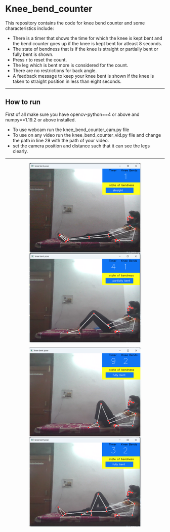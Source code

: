 # Knee_bend_counter

This repository contains the code for knee bend counter and some characteristics include:
* There is a timer that shows the time for which the knee is kept bent and the bend counter goes up if the knee is kept bent for atleast 8 seconds.
* The state of bendness that is if the knee is straight or partially bent or fully bent is shown.
* Press r to reset the count.
* The leg which is bent more is considered for the count.
* There are no restrictions for back angle.
* A feedback message to keep your knee bent is shown if the knee is taken to straight position in less than eight seconds.

***
## How to run
First of all make sure you have opencv-python==4 or above and numpy==1.19.2 or above installed.
* To use webcam run the knee_bend_counter_cam.py file
* To use on any video run the knee_bend_counter_vid.py file and change the path in line 29 with the path of your video.
* set the camera position and distance such that it can see the legs clearly.
***
<p align="center">
  <img src="https://github.com/Aaditya231/Knee_bend_counter/blob/main/images/sample_image_1.png" width="350" title="hover text">
  <img src="https://github.com/Aaditya231/Knee_bend_counter/blob/main/images/sample_image_2.png" width="350" alt="accessibility text">
</p>
<p align="center">
  <img src="https://github.com/Aaditya231/Knee_bend_counter/blob/main/images/sample_image_3.png" width="350" title="hover text">
  <img src="https://github.com/Aaditya231/Knee_bend_counter/blob/main/images/sample_image_4.png" width="350" alt="accessibility text">
</p>

